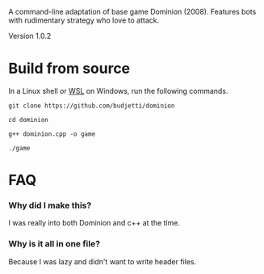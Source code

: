 A command-line adaptation of base game Dominion (2008). Features bots with rudimentary strategy who love to attack.

Version 1.0.2

# Build from source
In a Linux shell or [WSL](https://learn.microsoft.com/en-us/windows/wsl/install) on Windows, run the following commands.

`git clone https://github.com/budjetti/dominion`

`cd dominion`

`g++ dominion.cpp -o game`

`./game`

# FAQ
### Why did I make this?
I was really into both Dominion and c++ at the time.
### Why is it all in one file?
Because I was lazy and didn't want to write header files.

